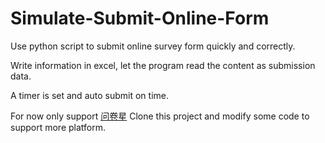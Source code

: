 # Simulate-Submit-Online-Form
Use python script to submit online survey form quickly and correctly.

Write information in excel, let the program read the content as submission data.

A timer is set and auto submit on time.

For now only support [问卷星](https://www.wjx.cn)
Clone this project and modify some code to support more platform.

